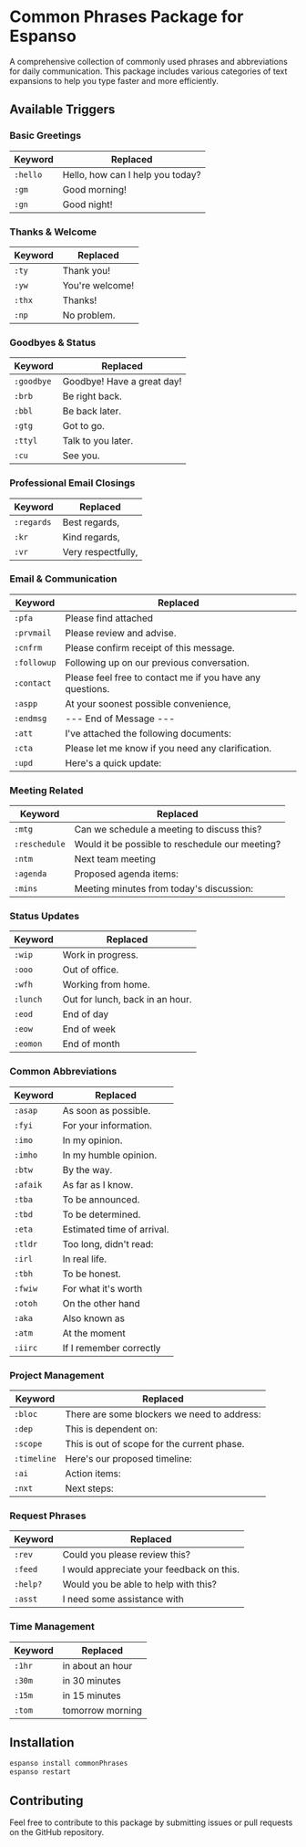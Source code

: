 # Common Phrases Package for Espanso

A comprehensive collection of commonly used phrases and abbreviations for daily communication. This package includes various categories of text expansions to help you type faster and more efficiently.

## Available Triggers

### Basic Greetings
| Keyword | Replaced |
|---------|----------|
| `:hello` | Hello, how can I help you today? |
| `:gm` | Good morning! |
| `:gn` | Good night! |

### Thanks & Welcome
| Keyword | Replaced |
|---------|----------|
| `:ty` | Thank you! |
| `:yw` | You're welcome! |
| `:thx` | Thanks! |
| `:np` | No problem. |

### Goodbyes & Status
| Keyword | Replaced |
|---------|----------|
| `:goodbye` | Goodbye! Have a great day! |
| `:brb` | Be right back. |
| `:bbl` | Be back later. |
| `:gtg` | Got to go. |
| `:ttyl` | Talk to you later. |
| `:cu` | See you. |

### Professional Email Closings
| Keyword | Replaced |
|---------|----------|
| `:regards` | Best regards, |
| `:kr` | Kind regards, |
| `:vr` | Very respectfully, |

### Email & Communication
| Keyword | Replaced |
|---------|----------|
| `:pfa` | Please find attached |
| `:prvmail` | Please review and advise. |
| `:cnfrm` | Please confirm receipt of this message. |
| `:followup` | Following up on our previous conversation. |
| `:contact` | Please feel free to contact me if you have any questions. |
| `:aspp` | At your soonest possible convenience, |
| `:endmsg` | --- End of Message --- |
| `:att` | I've attached the following documents: |
| `:cta` | Please let me know if you need any clarification. |
| `:upd` | Here's a quick update: |

### Meeting Related
| Keyword | Replaced |
|---------|----------|
| `:mtg` | Can we schedule a meeting to discuss this? |
| `:reschedule` | Would it be possible to reschedule our meeting? |
| `:ntm` | Next team meeting |
| `:agenda` | Proposed agenda items: |
| `:mins` | Meeting minutes from today's discussion: |

### Status Updates
| Keyword | Replaced |
|---------|----------|
| `:wip` | Work in progress. |
| `:ooo` | Out of office. |
| `:wfh` | Working from home. |
| `:lunch` | Out for lunch, back in an hour. |
| `:eod` | End of day |
| `:eow` | End of week |
| `:eomon` | End of month |

### Common Abbreviations
| Keyword | Replaced |
|---------|----------|
| `:asap` | As soon as possible. |
| `:fyi` | For your information. |
| `:imo` | In my opinion. |
| `:imho` | In my humble opinion. |
| `:btw` | By the way. |
| `:afaik` | As far as I know. |
| `:tba` | To be announced. |
| `:tbd` | To be determined. |
| `:eta` | Estimated time of arrival. |
| `:tldr` | Too long, didn't read: |
| `:irl` | In real life. |
| `:tbh` | To be honest. |
| `:fwiw` | For what it's worth |
| `:otoh` | On the other hand |
| `:aka` | Also known as |
| `:atm` | At the moment |
| `:iirc` | If I remember correctly |

### Project Management
| Keyword | Replaced |
|---------|----------|
| `:bloc` | There are some blockers we need to address: |
| `:dep` | This is dependent on: |
| `:scope` | This is out of scope for the current phase. |
| `:timeline` | Here's our proposed timeline: |
| `:ai` | Action items: |
| `:nxt` | Next steps: |

### Request Phrases
| Keyword | Replaced |
|---------|----------|
| `:rev` | Could you please review this? |
| `:feed` | I would appreciate your feedback on this. |
| `:help?` | Would you be able to help with this? |
| `:asst` | I need some assistance with |

### Time Management
| Keyword | Replaced |
|---------|----------|
| `:1hr` | in about an hour |
| `:30m` | in 30 minutes |
| `:15m` | in 15 minutes |
| `:tom` | tomorrow morning |

## Installation

```bash
espanso install commonPhrases
espanso restart
```

## Contributing

Feel free to contribute to this package by submitting issues or pull requests on the GitHub repository.